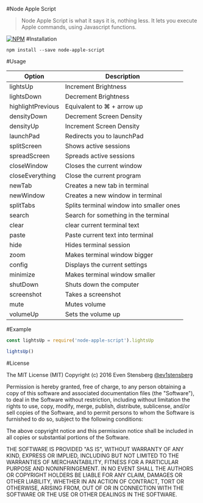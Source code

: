 #Node Apple Script

>Node Apple Script is what it says it is, nothing less. It lets you execute Apple commands, using Javascript functions. 

[![NPM](https://nodei.co/npm/node-apple-script.png)](https://npmjs.org/package/node-apple-script)
#Installation

`npm install --save node-apple-script`

#Usage

| Option | Description |
| ------ | ----------- |
| lightsUp   | Increment Brightness |
| lightsDown | Decrement Brightness |
| highlightPrevious    | Equivalent to ⌘ + arrow up  |
| densityDown    | Decrement Screen Density |
| densityUp    | Increment Screen Density  |
| launchPad    | Redirects you to launchPad |
| splitScreen    | Shows active sessions |
| spreadScreen    | Spreads active sessions |
| closeWindow    | Closes the current window |
| closeEverything    | Close the current program |
| newTab    | Creates a new tab in terminal |
| newWindow    | Creates a new window in terminal |
| splitTabs    | Splits terminal window into smaller ones |
| search    | Search for something in the terminal |
| clear    | clear current terminal text |
| paste    | Paste current text into terminal |
| hide    | Hides terminal session |
| zoom    | Makes terminal window bigger |
| config    | Displays the current settings |
| minimize    | Makes terminal window smaller |
| shutDown    | Shuts down the computer |
| screenshot    | Takes a screenshot |
| mute    | Mutes volume |
| volumeUp    | Sets the volume up |

#Example

```js
const lightsUp = require('node-apple-script').lightsUp

lightsUp()

```
#License

The MIT License (MIT)
Copyright (c) 2016 Even Stensberg [@ev1stensberg](https://twitter.com/ev1stensberg)

Permission is hereby granted, free of charge, to any person obtaining a copy of this software and associated documentation files (the "Software"), to deal in the Software without restriction, including without limitation the rights to use, copy, modify, merge, publish, distribute, sublicense, and/or sell copies of the Software, and to permit persons to whom the Software is furnished to do so, subject to the following conditions:

The above copyright notice and this permission notice shall be included in all copies or substantial portions of the Software.

THE SOFTWARE IS PROVIDED "AS IS", WITHOUT WARRANTY OF ANY KIND, EXPRESS OR IMPLIED, INCLUDING BUT NOT LIMITED TO THE WARRANTIES OF MERCHANTABILITY, FITNESS FOR A PARTICULAR PURPOSE AND NONINFRINGEMENT. IN NO EVENT SHALL THE AUTHORS OR COPYRIGHT HOLDERS BE LIABLE FOR ANY CLAIM, DAMAGES OR OTHER LIABILITY, WHETHER IN AN ACTION OF CONTRACT, TORT OR OTHERWISE, ARISING FROM, OUT OF OR IN CONNECTION WITH THE SOFTWARE OR THE USE OR OTHER DEALINGS IN THE SOFTWARE.

